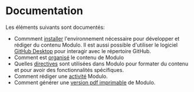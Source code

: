 # Documentation

Les éléments suivants sont documentés:

- Commment [installer](installation.md) l'environnement nécessaire pour développer et rédiger du contenu Modulo. Il est aussi possible d'utiliser le logiciel [GitHub Desktop](github-desktop) pour interagir avec le répertoire GitHub.
- Comment est [organisé](structure.md) le contenu de Modulo
- Quelles [directives](directives.md) sont utilisées dans Modulo pour formater du contenu et pour avoir des fonctionnalités spécifiques. 
- Comment rédiger une [activité](activite.md) Modulo. 
- Comment générer une [version pdf imprimable](imprimable.md) de Modulo.
